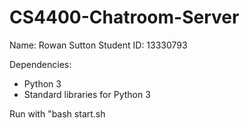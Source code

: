 # CS4400-Chatroom-Server

Name: Rowan Sutton
Student ID: 13330793

Dependencies:
- Python 3
- Standard libraries for Python 3

Run with "bash start.sh <port number>
